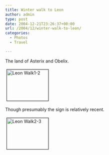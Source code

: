 ```yaml
---
title: Winter walk to Leon
author: admin
type: post
date: 2004-12-21T23:26:37+00:00
url: /2004/12/winter-walk-to-leon/
categories:
  - Photos
  - Travel

---
```

The land of Asterix and Obelix.

<a href="http://www.gbilder.com/blog/wp-content/images/leon_walk1-2.jpg" onclick="window.open('http://www.gbilder.com/blog/wp-content/images/leon_walk1-2.jpg','popup','width=640,height=480,scrollbars=no,resizable=yes,toolbar=no,directories=no,location=no,menubar=no,status=yes,left=0,top=0');return false"><img src="http://www.gbilder.com/blog/wp-content/images/leon_walk1-2-tm.jpg" height="100" width="133" border="1" hspace="4" vspace="4" alt="Leon Walk1-2" /></a>

Though presumably the sign is relatively recent.

<a href="http://www.gbilder.com/blog/wp-content/images/leon_walk2-3.jpg" onclick="window.open('http://www.gbilder.com/blog/wp-content/images/leon_walk2-3.jpg','popup','width=640,height=480,scrollbars=no,resizable=yes,toolbar=no,directories=no,location=no,menubar=no,status=yes,left=0,top=0');return false"><img src="http://www.gbilder.com/blog/wp-content/images/leon_walk2-3-tm.jpg" height="100" width="133" border="1" hspace="4" vspace="4" alt="Leon Walk2-3" /></a>